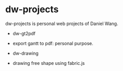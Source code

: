 # dw-projects

dw-projects is personal web projects of Daniel Wang.

- dw-gt2pdf
* export gantt to pdf: personal purpose.

- dw-drawing
* drawing free shape using fabric.js
